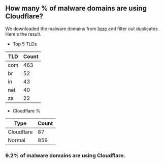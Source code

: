 ## How many % of malware domains are using Cloudflare?


We downloaded the malware domains from [here](https://urlhaus.abuse.ch) and filter out duplicates.
Here's the result.


[//]: # (start replacement)


- Top 5 TLDs

| TLD | Count |
| --- | --- |
| com | 463 |
| br | 52 |
| in | 43 |
| net | 40 |
| za | 22 |


- Cloudflare %

| Type | Count |
| --- | --- |
| Cloudflare | 87 |
| Normal | 859 |


### 9.2% of malware domains are using Cloudflare.